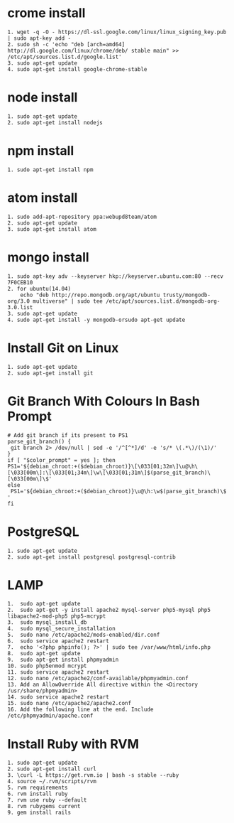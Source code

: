 # crome install
	1. wget -q -O - https://dl-ssl.google.com/linux/linux_signing_key.pub | sudo apt-key add - 
	2. sudo sh -c 'echo "deb [arch=amd64] http://dl.google.com/linux/chrome/deb/ stable main" >> /etc/apt/sources.list.d/google.list'
	3. sudo apt-get update 
	4. sudo apt-get install google-chrome-stable
# node install
	1. sudo apt-get update
	2. sudo apt-get install nodejs
# npm install
	1. sudo apt-get install npm
# atom install
	1. sudo add-apt-repository ppa:webupd8team/atom
	2. sudo apt-get update
	3. sudo apt-get install atom
# mongo install
	1. sudo apt-key adv --keyserver hkp://keyserver.ubuntu.com:80 --recv 7F0CEB10 
	2. for ubuntu(14.04)
    	echo "deb http://repo.mongodb.org/apt/ubuntu trusty/mongodb-org/3.0 multiverse" | sudo tee /etc/apt/sources.list.d/mongodb-org-3.0.list
	3. sudo apt-get update    
	4. sudo apt-get install -y mongodb-orsudo apt-get update

# Install Git on Linux
	1. sudo apt-get update
	2. sudo apt-get install git
# Git Branch With Colours In Bash Prompt
	# Add git branch if its present to PS1
	parse_git_branch() {
	 git branch 2> /dev/null | sed -e '/^[^*]/d' -e 's/* \(.*\)/(\1)/'
	}
	if [ "$color_prompt" = yes ]; then
	PS1='${debian_chroot:+($debian_chroot)}\[\033[01;32m\]\u@\h\[\033[00m\]:\[\033[01;34m\]\w\[\033[01;31m\]$(parse_git_branch)\[\033[00m\]\$'
	else
	 PS1='${debian_chroot:+($debian_chroot)}\u@\h:\w$(parse_git_branch)\$ '
	fi
# PostgreSQL
	1. sudo apt-get update
	2. sudo apt-get install postgresql postgresql-contrib
# LAMP
	1.  sudo apt-get update
	2.  sudo apt-get -y install apache2 mysql-server php5-mysql php5 libapache2-mod-php5 php5-mcrypt
	3.  sudo mysql_install_db
	4.  sudo mysql_secure_installation
	5.  sudo nano /etc/apache2/mods-enabled/dir.conf
	6.  sudo service apache2 restart
	7.  echo '<?php phpinfo(); ?>' | sudo tee /var/www/html/info.php
	8.  sudo apt-get update
	9.  sudo apt-get install phpmyadmin
	10. sudo php5enmod mcrypt
	11. sudo service apache2 restart
	12. sudo nano /etc/apache2/conf-available/phpmyadmin.conf
	13. Add an AllowOverride All directive within the <Directory /usr/share/phpmyadmin>
	14. sudo service apache2 restart
	15. sudo nano /etc/apache2/apache2.conf
	16. Add the following line at the end. Include /etc/phpmyadmin/apache.conf
# Install Ruby with RVM
	1. sudo apt-get update
	2. sudo apt-get install curl
	3. \curl -L https://get.rvm.io | bash -s stable --ruby
	4. source ~/.rvm/scripts/rvm
	5. rvm requirements
	6. rvm install ruby
	7. rvm use ruby --default
	8. rvm rubygems current
	9. gem install rails

 
